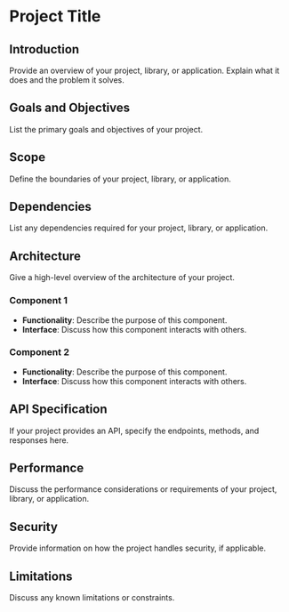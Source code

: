 # Project Title

## Introduction

Provide an overview of your project, library, or application. Explain what it does and the problem it solves.

## Goals and Objectives

List the primary goals and objectives of your project.

## Scope

Define the boundaries of your project, library, or application.

## Dependencies

List any dependencies required for your project, library, or application.

## Architecture

Give a high-level overview of the architecture of your project.

### Component 1
  - **Functionality**: Describe the purpose of this component.
  - **Interface**: Discuss how this component interacts with others.
  
### Component 2
  - **Functionality**: Describe the purpose of this component.
  - **Interface**: Discuss how this component interacts with others.
  
## API Specification

If your project provides an API, specify the endpoints, methods, and responses here.

## Performance

Discuss the performance considerations or requirements of your project, library, or application.

## Security 

Provide information on how the project handles security, if applicable.

## Limitations

Discuss any known limitations or constraints.
